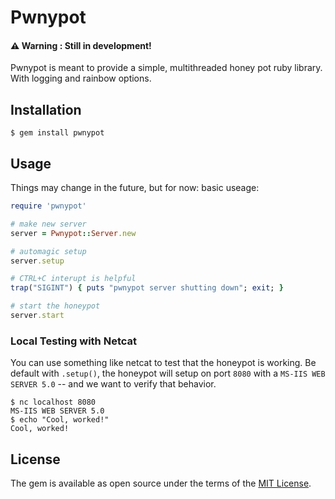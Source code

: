 # Pwnypot
#### ⚠️  Warning : Still in development! 

Pwnypot is meant to provide a simple, multithreaded honey pot ruby library. With logging and rainbow options.

## Installation

    $ gem install pwnypot

## Usage

Things may change in the future, but for now: basic useage:

```ruby
require 'pwnypot'

# make new server
server = Pwnypot::Server.new

# automagic setup
server.setup

# CTRL+C interupt is helpful 
trap("SIGINT") { puts "pwnypot server shutting down"; exit; }

# start the honeypot
server.start

```

### Local Testing with Netcat

You can use something like netcat to test that the honeypot is working. Be default with `.setup()`, the honeypot will setup on port `8080` with a `MS-IIS WEB SERVER 5.0` -- and we want to verify that behavior.

```
$ nc localhost 8080
MS-IIS WEB SERVER 5.0
$ echo "Cool, worked!"
Cool, worked!
```

## License

The gem is available as open source under the terms of the [MIT License](http://opensource.org/licenses/MIT).

